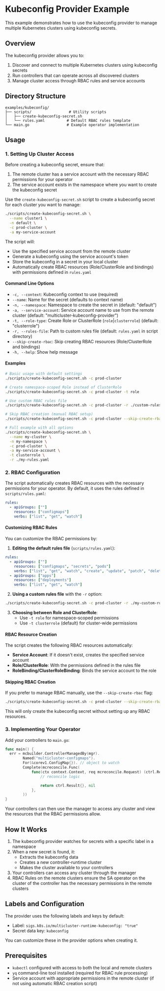 # Kubeconfig Provider Example

This example demonstrates how to use the kubeconfig provider to manage multiple Kubernetes clusters using kubeconfig secrets.

## Overview

The kubeconfig provider allows you to:
1. Discover and connect to multiple Kubernetes clusters using kubeconfig secrets
2. Run controllers that can operate across all discovered clusters
3. Manage cluster access through RBAC rules and service accounts

## Directory Structure

```
examples/kubeconfig/
├── scripts/                 # Utility scripts
│   ├── create-kubeconfig-secret.sh
│   └── rules.yaml          # Default RBAC rules template
└── main.go                 # Example operator implementation
```

## Usage

### 1. Setting Up Cluster Access

Before creating a kubeconfig secret, ensure that:
1. The remote cluster has a service account with the necessary RBAC permissions for your operator
2. The service account exists in the namespace where you want to create the kubeconfig secret

Use the `create-kubeconfig-secret.sh` script to create a kubeconfig secret for each cluster you want to manage:

```bash
./scripts/create-kubeconfig-secret.sh \
  --name cluster1 \
  -n default \
  -c prod-cluster \
  -a my-service-account
```

The script will:
- Use the specified service account from the remote cluster
- Generate a kubeconfig using the service account's token
- Store the kubeconfig in a secret in your local cluster
- Automatically create RBAC resources (Role/ClusterRole and bindings) with permissions defined in `rules.yaml` 

#### Command Line Options

- `-c, --context`: Kubeconfig context to use (required)
- `--name`: Name for the secret (defaults to context name)
- `-n, --namespace`: Namespace to create the secret in (default: "default")
- `-a, --service-account`: Service account name to use from the remote cluster (default: "multicluster-kubeconfig-provider")
- `-t, --role-type`: Create Role or ClusterRole (`role`|`clusterrole`) (default: "clusterrole")
- `-r, --rules-file`: Path to custom rules file (default: `rules.yaml` in script directory)
- `--skip-create-rbac`: Skip creating RBAC resources (Role/ClusterRole and bindings)
- `-h, --help`: Show help message

#### Examples

```bash
# Basic usage with default settings
./scripts/create-kubeconfig-secret.sh -c prod-cluster

# Create namespace-scoped Role instead of ClusterRole
./scripts/create-kubeconfig-secret.sh -c prod-cluster -t role

# Use custom RBAC rules file
./scripts/create-kubeconfig-secret.sh -c prod-cluster -r ./custom-rules.yaml

# Skip RBAC creation (manual RBAC setup)
./scripts/create-kubeconfig-secret.sh -c prod-cluster --skip-create-rbac

# Full example with all options
./scripts/create-kubeconfig-secret.sh \
  --name my-cluster \
  -n my-namespace \
  -c prod-cluster \
  -a my-service-account \
  -t clusterrole \
  -r ./my-rules.yaml
```

### 2. RBAC Configuration

The script automatically creates RBAC resources with the necessary permissions for your operator. By default, it uses the rules defined in `scripts/rules.yaml`:

```yaml
rules:
  - apiGroups: [""]
    resources: ["configmaps"]
    verbs: ["list", "get", "watch"]
```

#### Customizing RBAC Rules

You can customize the RBAC permissions by:

1. **Editing the default rules file** (`scripts/rules.yaml`):
```yaml
rules:
  - apiGroups: [""]
    resources: ["configmaps", "secrets", "pods"]
    verbs: ["list", "get", "watch", "create", "update", "patch", "delete"]
  - apiGroups: ["apps"]
    resources: ["deployments"]
    verbs: ["list", "get", "watch"]
```

2. **Using a custom rules file** with the `-r` option:
```bash
./scripts/create-kubeconfig-secret.sh -c prod-cluster -r ./my-custom-rules.yaml
```

3. **Choosing between Role and ClusterRole**:
   - Use `-t role` for namespace-scoped permissions
   - Use `-t clusterrole` (default) for cluster-wide permissions

#### RBAC Resource Creation

The script creates the following RBAC resources automatically:

- **Service Account**: If it doesn't exist, creates the specified service account
- **Role/ClusterRole**: With the permissions defined in the rules file
- **RoleBinding/ClusterRoleBinding**: Binds the service account to the role

#### Skipping RBAC Creation

If you prefer to manage RBAC manually, use the `--skip-create-rbac` flag:

```bash
./scripts/create-kubeconfig-secret.sh -c prod-cluster --skip-create-rbac
```

This will only create the kubeconfig secret without setting up any RBAC resources.

### 3. Implementing Your Operator

Add your controllers to `main.go`:

```go
func main() {
  err = mcbuilder.ControllerManagedBy(mgr).
		Named("multicluster-configmaps").
		For(&corev1.ConfigMap{}). // object to watch
		Complete(mcreconcile.Func(
			func(ctx context.Context, req mcreconcile.Request) (ctrl.Result, error) {
				// reconcile logic

				return ctrl.Result{}, nil
			},
		))
}
```

Your controllers can then use the manager to access any cluster and view the resources that the RBAC permissions allow.

## How It Works

1. The kubeconfig provider watches for secrets with a specific label in a namespace
2. When a new secret is found, it:
   - Extracts the kubeconfig data
   - Creates a new controller-runtime cluster
   - Makes the cluster available to your controllers
3. Your controllers can access any cluster through the manager
4. RBAC Rules on the remote clusters ensure the SA operator on the cluster of the controller has the necessary permissions in the remote clusters

## Labels and Configuration

The provider uses the following labels and keys by default:
- Label: `sigs.k8s.io/multicluster-runtime-kubeconfig: "true"`
- Secret data key: `kubeconfig`

You can customize these in the provider options when creating it.

## Prerequisites

- `kubectl` configured with access to both the local and remote clusters
- `yq` command-line tool installed (required for RBAC rule processing)
- Service account with appropriate permissions in the remote cluster (if not using automatic RBAC creation script) 